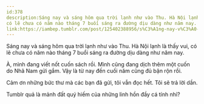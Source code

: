 ```yaml
---
id:378
description:Sáng nay và sáng hôm qua trời lạnh như vào Thu. Hà Nội lạnh là thấy vui,
có lẽ chưa có năm nào tháng 7 buổi sáng ra đường dịu dàng như năm nay.
link:https://iambep.tumblr.com/post/125402388956/s%C3%A1ng-nay-v%C3%A0-s%C3%A1ng-h%C3%B4m-qua-tr%E1%BB%9Di-l%E1%BA%A1nh-nh%C6%B0-v%C3%A0o-thu-h%C3%A0
---
```


Sáng nay và sáng hôm qua trời lạnh như vào Thu. Hà Nội lạnh là thấy vui,
có lẽ chưa có năm nào tháng 7 buổi sáng ra đường dịu dàng như năm nay.

À, mình đang viết nốt cuốn sách rồi. Mình cũng đang dịch thêm một cuốn do
Nhã Nam gửi gắm. Vậy là từ nay đến cuối năm cũng đủ bận rộn rồi.

Cảm ơn những bức thư mà các bạn đã gửi, tôi vẫn đọc hết. Tôi sẽ trả lời
dần.

Tumblr quả là mảnh đất quý hiếm của những linh hồn đầy cá tính nhỉ?